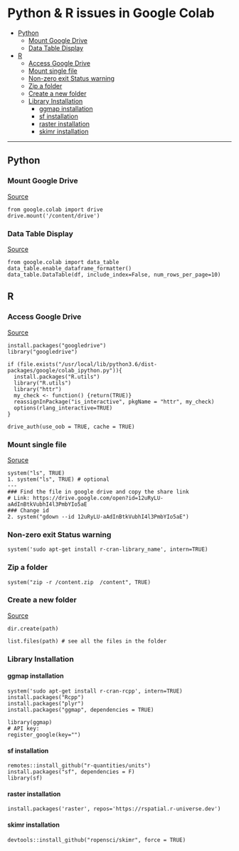 # Python & R issues in Google Colab
- [Python](#python)
  * [Mount Google Drive](#mount-google-drive)
  * [Data Table Display](#data-table-display)
- [R](#r)
  * [Access Google Drive](#access-google-drive)
  * [Mount single file](#mount-single-file)
  * [Non-zero exit Status warning](#non-zero-exit-status-warning)
  * [Zip a folder](#zip-a-folder)
  * [Create a new folder](#create-a-new-folder)
  * [Library Installation](#library-installation)
    + [ggmap installation](#ggmap-installation)
    + [sf installation](#sf-installation)
    + [raster installation](#raster-installation)
    + [skimr installation](#skimr-installation)
---


## Python

### Mount Google Drive
[Source](https://colab.research.google.com/notebooks/io.ipynb#scrollTo=RWSJpsyKqHjH)
```
from google.colab import drive
drive.mount('/content/drive')
```

### Data Table Display
[Source](https://colab.research.google.com/notebooks/data_table.ipynb#scrollTo=JgBtx0xFFv_i)
```
from google.colab import data_table
data_table.enable_dataframe_formatter()
data_table.DataTable(df, include_index=False, num_rows_per_page=10)
```
## R

### Access Google Drive
[Source](https://stackoverflow.com/questions/56679549/how-to-mount-google-drive-to-r-notebook-in-colab)
```
install.packages("googledrive")
library("googledrive")

if (file.exists("/usr/local/lib/python3.6/dist-packages/google/colab_ipython.py")){
  install.packages("R.utils")
  library("R.utils")
  library("httr")
  my_check <- function() {return(TRUE)}
  reassignInPackage("is_interactive", pkgName = "httr", my_check)
  options(rlang_interactive=TRUE)
}

drive_auth(use_oob = TRUE, cache = TRUE)
```

### Mount single file
[Soruce](https://stackoverflow.com/questions/59746036/how-to-read-data-from-google-drive-using-r-in-colab)
```
system("ls", TRUE)
1. system("ls", TRUE) # optional
---
### Find the file in google drive and copy the share link
# Link: https://drive.google.com/open?id=12uRyLU-aAdInBtkVubhI4l3PmbYIo5aE
### Change id
2. system("gdown --id 12uRyLU-aAdInBtkVubhI4l3PmbYIo5aE")
```
### Non-zero exit Status warning
```
system('sudo apt-get install r-cran-library_name', intern=TRUE)
```
### Zip a folder
```
system("zip -r /content.zip  /content", TRUE)
```

### Create a new folder
[Source](http://rfunction.com/archives/2432)
```
dir.create(path) 

list.files(path) # see all the files in the folder
```
### Library Installation

#### ggmap installation
```
system('sudo apt-get install r-cran-rcpp', intern=TRUE)
install.packages("Rcpp")
install.packages("plyr")
install.packages("ggmap", dependencies = TRUE)

library(ggmap)
# API key: 
register_google(key="")
```

#### sf installation
```
remotes::install_github("r-quantities/units")
install.packages("sf", dependencies = F)
library(sf)
```
#### raster installation
```
install.packages('raster', repos='https://rspatial.r-universe.dev')
```

#### skimr installation
```
devtools::install_github("ropensci/skimr", force = TRUE)
```

